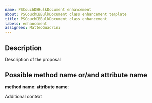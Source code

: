 ```yaml
---
name: PSCouchDBBulkDocument enhancement
about: PSCouchDBBulkDocument class enhancement template
title: PSCouchDBBulkDocument class enhancement
labels: enhancement
assignees: MatteoGuadrini
---
```


## Description

Description of the proposal

## Possible method name or/and attribute name

**method name**:
**attribute name**:

Additional context